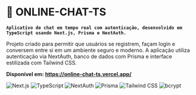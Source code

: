# 💬 ONLINE-CHAT-TS

**`Aplicativo de chat em tempo real com autenticação, desenvolvido em TypeScript usando Next.js, Prisma e NextAuth.`**

Projeto criado para permitir que usuários se registrem, façam login e conversem entre si em um ambiente seguro e moderno. A aplicação utiliza autenticação via NextAuth, banco de dados com Prisma e interface estilizada com Tailwind CSS.

**Disponível em: <a>https://online-chat-ts.vercel.app/</a>**

<p align="left">
  <img alt="Next.js" src="https://img.shields.io/badge/Next.js-000000?style=for-the-badge&logo=nextdotjs&logoColor=white"/>
  <img alt="TypeScript" src="https://img.shields.io/badge/TypeScript-3178C6?style=for-the-badge&logo=typescript&logoColor=white"/>
  <img alt="NextAuth" src="https://img.shields.io/badge/NextAuth.js-000000?style=for-the-badge&logo=auth0&logoColor=white"/>
  <img alt="Prisma" src="https://img.shields.io/badge/Prisma-2D3748?style=for-the-badge&logo=prisma&logoColor=white"/>
  <img alt="Tailwind CSS" src="https://img.shields.io/badge/Tailwind_CSS-38B2AC?style=for-the-badge&logo=tailwind-css&logoColor=white"/>
  <img alt="bcrypt" src="https://img.shields.io/badge/bcrypt-003B57?style=for-the-badge"/>
</p>
